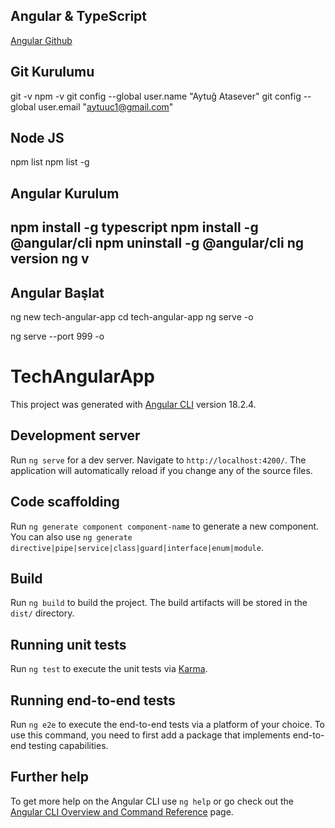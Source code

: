 ## Angular & TypeScript
[Angular Github](https://github.com/Aytuu1/tech-angular-app) 

## Git Kurulumu
git -v
npm -v
git config --global user.name "Aytuğ Atasever"
git config --global user.email "aytuuc1@gmail.com"


## Node JS
npm list
npm list -g

## Angular Kurulum
npm install -g typescript
npm install -g @angular/cli
npm uninstall -g @angular/cli
ng version
ng v
--
## Angular Başlat
ng new tech-angular-app
cd tech-angular-app
ng serve -o

ng serve --port 999 -o















# TechAngularApp

This project was generated with [Angular CLI](https://github.com/angular/angular-cli) version 18.2.4.

## Development server

Run `ng serve` for a dev server. Navigate to `http://localhost:4200/`. The application will automatically reload if you change any of the source files.

## Code scaffolding

Run `ng generate component component-name` to generate a new component. You can also use `ng generate directive|pipe|service|class|guard|interface|enum|module`.

## Build

Run `ng build` to build the project. The build artifacts will be stored in the `dist/` directory.

## Running unit tests

Run `ng test` to execute the unit tests via [Karma](https://karma-runner.github.io).

## Running end-to-end tests

Run `ng e2e` to execute the end-to-end tests via a platform of your choice. To use this command, you need to first add a package that implements end-to-end testing capabilities.

## Further help

To get more help on the Angular CLI use `ng help` or go check out the [Angular CLI Overview and Command Reference](https://angular.dev/tools/cli) page.
